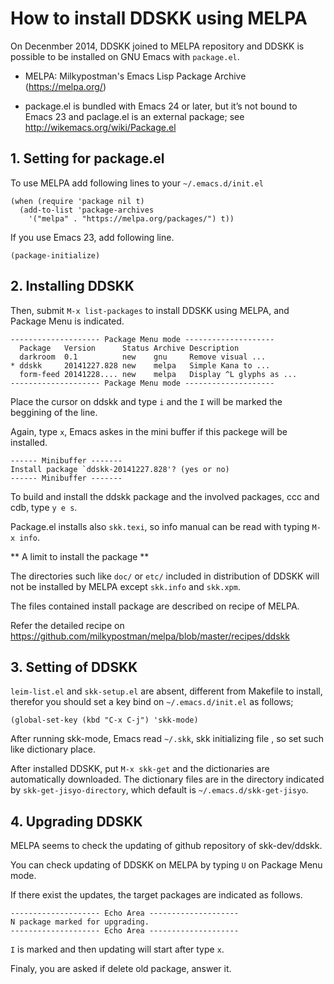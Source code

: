 # How to install DDSKK using MELPA

On Decenmber 2014, DDSKK joined to MELPA repository and DDSKK is possible to be installed
on GNU Emacs with `package.el`.

 * MELPA: Milkypostman's Emacs Lisp Package Archive (https://melpa.org/)

 * package.el is bundled with Emacs 24 or later, but it’s not bound to Emacs 23 and paclage.el is an external package;
 see http://wikemacs.org/wiki/Package.el

## 1. Setting for package.el

To use MELPA add following lines to your `~/.emacs.d/init.el`

```
(when (require 'package nil t)
  (add-to-list 'package-archives
    '("melpa" . "https://melpa.org/packages/") t))
```

If you use Emacs 23, add following line.

```
(package-initialize)
```

## 2. Installing DDSKK

Then, submit `M-x list-packages` to install DDSKK using MELPA, and Package Menu is indicated. 

```
-------------------- Package Menu mode --------------------
  Package   Version      Status Archive Description
  darkroom  0.1          new    gnu     Remove visual ...
* ddskk     20141227.828 new    melpa   Simple Kana to ...
  form-feed 20141228.... new    melpa   Display ^L glyphs as ...
-------------------- Package Menu mode --------------------
```

Place the cursor on ddskk and type `i` and the `I` will be marked the beggining of the line.

Again, type `x`, Emacs askes in the mini buffer if this packege will be installed.

```
------ Minibuffer -------
Install package `ddskk-20141227.828'? (yes or no)
------ Minibuffer -------
```


To build and install the ddskk package and the involved packages, ccc and cdb, type `y e s`.

Package.el installs also `skk.texi`, so info manual can be read with typing `M-x info`.  

** A limit to install the package **

The directories such like `doc/` or `etc/` included in distribution of DDSKK will not be installed by MELPA 
except `skk.info` and `skk.xpm`.

The files contained install package are described on recipe of MELPA.

Refer the detailed recipe on https://github.com/milkypostman/melpa/blob/master/recipes/ddskk

## 3. Setting of DDSKK

`leim-list.el` and `skk-setup.el` are absent, different from Makefile to install, therefor
you should set a key bind on `~/.emacs.d/init.el` as follows;

```
(global-set-key (kbd "C-x C-j") 'skk-mode)
```

After running skk-mode, Emacs read `~/.skk`, skk initializing file , so 
set such like dictionary place.

After installed DDSKK, put `M-x skk-get` and the dictionaries are automatically downloaded.
The dictionary files are in the directory indicated by `skk-get-jisyo-directory`, which default is `~/.emacs.d/skk-get-jisyo`.

## 4. Upgrading DDSKK

MELPA seems to check the updating of github repository of skk-dev/ddskk.

You can check updating of DDSKK on MELPA by typing `U` on Package Menu mode.

If there exist the updates, the target packages are indicated as follows.

```
-------------------- Echo Area --------------------
N package marked for upgrading.
-------------------- Echo Area --------------------
```

`I` is marked and then updating will start after type `x`.

Finaly, you are asked if delete old package, answer it.
